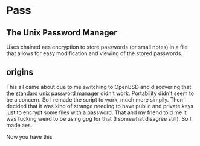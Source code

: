 # Pass
## The Unix Password Manager

Uses chained aes encryption to store passwords (or small notes) in a file
that allows for easy modification and viewing of the stored passwords.

## origins

This all came about due to me switching to OpenBSD and discovering that 
[the standard unix password manager](http://www.passwordstore.org/) didn't work.
Portability didn't seem to be a concern. So I remade the script to work, much more
simpily. Then I decided that it was kind of strange needing to have public and 
private keys just to encrypt some files with a password. That and my friend told 
me it was fucking weird to be using gpg for that (I somewhat disagree still). So
I made aes. 

Now you have this.
